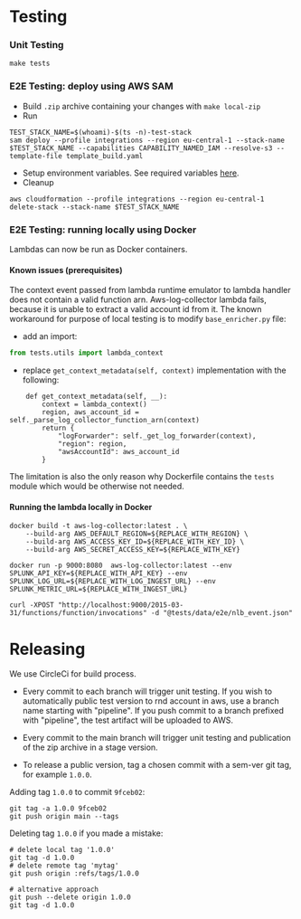 # Testing
### Unit Testing
`make tests`

### E2E Testing: deploy using AWS SAM
* Build `.zip` archive containing your changes with `make local-zip`
* Run 
```
TEST_STACK_NAME=$(whoami)-$(ts -n)-test-stack    
sam deploy --profile integrations --region eu-central-1 --stack-name $TEST_STACK_NAME --capabilities CAPABILITY_NAMED_IAM --resolve-s3 --template-file template_build.yaml
```
* Setup environment variables. See required variables [here](https://github.com/signalfx/aws-log-collector/blob/dc09a17fbc9054756643e6a0500ccce1c078a4da/README.md#4-set-environment-variables).
* Cleanup 
```
aws cloudformation --profile integrations --region eu-central-1 delete-stack --stack-name $TEST_STACK_NAME
```

### E2E Testing: running locally using Docker
Lambdas can now be run as Docker containers.

#### Known issues (prerequisites)
The context event passed from lambda runtime emulator to lambda handler does not contain a valid function arn. Aws-log-collector lambda fails, because it is unable to extract a valid account id from it.
The known workaround for purpose of local testing is to modify `base_enricher.py` file:
* add an import:
```python
from tests.utils import lambda_context
```
* replace `get_context_metadata(self, context)` implementation with the following:
```
    def get_context_metadata(self, __):
        context = lambda_context()
        region, aws_account_id = self._parse_log_collector_function_arn(context)
        return {
            "logForwarder": self._get_log_forwarder(context),
            "region": region,
            "awsAccountId": aws_account_id
        }
```
The limitation is also the only reason why Dockerfile contains the `tests` module which would be otherwise not needed.

#### Running the lambda locally in Docker

```shell script
docker build -t aws-log-collector:latest . \
    --build-arg AWS_DEFAULT_REGION=${REPLACE_WITH_REGION} \
    --build-arg AWS_ACCESS_KEY_ID=${REPLACE_WITH_KEY_ID} \
    --build-arg AWS_SECRET_ACCESS_KEY=${REPLACE_WITH_KEY}

docker run -p 9000:8080  aws-log-collector:latest --env SPLUNK_API_KEY=${REPLACE_WITH_API_KEY} --env SPLUNK_LOG_URL=${REPLACE_WITH_LOG_INGEST_URL} --env SPLUNK_METRIC_URL=${REPLACE_WITH_INGEST_URL}
                                                                  
curl -XPOST "http://localhost:9000/2015-03-31/functions/function/invocations" -d "@tests/data/e2e/nlb_event.json"
```

# Releasing
We use CircleCi for build process.
* Every commit to each branch will trigger unit testing. If you wish to automatically public test version to rnd account in aws, use a branch name starting with "pipeline". If you push commit to a branch prefixed with "pipeline", the test artifact will be uploaded to AWS.

* Every commit to the main branch will trigger unit testing and publication of the zip archive in a stage version.

* To release a public version, tag a chosen commit with a sem-ver git tag, for example `1.0.0`.

Adding tag `1.0.0` to commit `9fceb02`:
```
git tag -a 1.0.0 9fceb02
git push origin main --tags
```

Deleting tag `1.0.0` if you made a mistake:
 
```
# delete local tag '1.0.0'
git tag -d 1.0.0
# delete remote tag 'mytag'
git push origin :refs/tags/1.0.0

# alternative approach
git push --delete origin 1.0.0
git tag -d 1.0.0